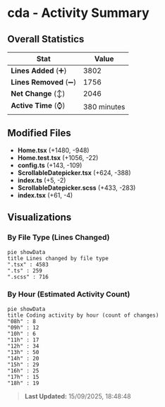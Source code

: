 # cda - Activity Summary 

## Overall Statistics

| Stat                   | Value                                                             |
| ---------------------- | ----------------------------------------------------------------- |
| **Lines Added** (➕)   | 3802                                          |
| **Lines Removed** (➖) | 1756                                        |
| **Net Change** (↕)    | 2046                |
| **Active Time** (⌚)   | 380 minutes |


## Modified Files
- **Home.tsx** (+1480, -948)
- **Home.test.tsx** (+1056, -22)
- **config.ts** (+143, -109)
- **ScrollableDatepicker.tsx** (+624, -388)
- **index.ts** (+5, -2)
- **ScrollableDatepicker.scss** (+433, -283)
- **index.tsx** (+61, -4)

## Visualizations

### By File Type (Lines Changed)

```mermaid
pie showData
title Lines changed by file type
".tsx" : 4583
".ts" : 259
".scss" : 716
```

### By Hour (Estimated Activity Count)

```mermaid
pie showData
title Coding activity by hour (count of changes)
"08h" : 8
"09h" : 12
"10h" : 6
"11h" : 17
"12h" : 34
"13h" : 50
"14h" : 20
"15h" : 29
"16h" : 25
"17h" : 15
"18h" : 19
```


> **Last Updated:** 15/09/2025, 18:48:48